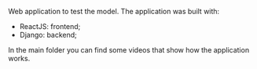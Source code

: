 Web application to test the model. The application was built with:
- ReactJS: frontend;
- Django: backend;

In the main folder you can find some videos that show how the application works.